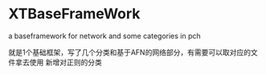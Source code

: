 # XTBaseFrameWork
a baseframework for network and some categories in pch

就是1个基础框架，写了几个分类和基于AFN的网络部分，有需要可以取对应的文件拿去使用
新增对正则的分类

